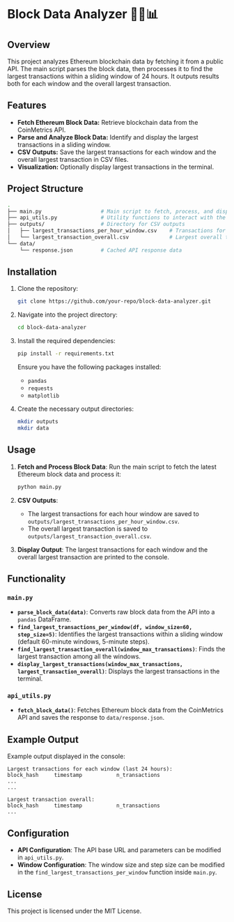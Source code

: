 # Block Data Analyzer 🧑‍💻📊

## Overview

This project analyzes Ethereum blockchain data by fetching it from a public API. The main script parses the block data, then processes it to find the largest transactions within a sliding window of 24 hours. It outputs results both for each window and the overall largest transaction.

## Features

- **Fetch Ethereum Block Data:** Retrieve blockchain data from the CoinMetrics API.
- **Parse and Analyze Block Data:** Identify and display the largest transactions in a sliding window.
- **CSV Outputs:** Save the largest transactions for each window and the overall largest transaction in CSV files.
- **Visualization:** Optionally display largest transactions in the terminal.

## Project Structure

```bash
.
├── main.py                   # Main script to fetch, process, and display block data
├── api_utils.py              # Utility functions to interact with the API
├── outputs/                  # Directory for CSV outputs
│   ├── largest_transactions_per_hour_window.csv    # Transactions for each window
│   └── largest_transaction_overall.csv             # Largest overall transaction
└── data/
    └── response.json         # Cached API response data
```

## Installation

1. Clone the repository:
    ```bash
    git clone https://github.com/your-repo/block-data-analyzer.git
    ```

2. Navigate into the project directory:
    ```bash
    cd block-data-analyzer
    ```

3. Install the required dependencies:
    ```bash
    pip install -r requirements.txt
    ```
   Ensure you have the following packages installed:
   - `pandas`
   - `requests`
   - `matplotlib`
   
4. Create the necessary output directories:
    ```bash
    mkdir outputs
    mkdir data
    ```

## Usage

1. **Fetch and Process Block Data**:
    Run the main script to fetch the latest Ethereum block data and process it:
    ```bash
    python main.py
    ```

2. **CSV Outputs**:
    - The largest transactions for each hour window are saved to `outputs/largest_transactions_per_hour_window.csv`.
    - The overall largest transaction is saved to `outputs/largest_transaction_overall.csv`.

3. **Display Output**:
    The largest transactions for each window and the overall largest transaction are printed to the console.

## Functionality

### `main.py`

- **`parse_block_data(data)`**: Converts raw block data from the API into a `pandas` DataFrame.
- **`find_largest_transactions_per_window(df, window_size=60, step_size=5)`**: Identifies the largest transactions within a sliding window (default 60-minute windows, 5-minute steps).
- **`find_largest_transaction_overall(window_max_transactions)`**: Finds the largest transaction among all the windows.
- **`display_largest_transactions(window_max_transactions, largest_transaction_overall)`**: Displays the largest transactions in the terminal.

### `api_utils.py`

- **`fetch_block_data()`**: Fetches Ethereum block data from the CoinMetrics API and saves the response to `data/response.json`.

## Example Output

Example output displayed in the console:
```
Largest transactions for each window (last 24 hours):
block_hash     timestamp           n_transactions
...
...

Largest transaction overall:
block_hash     timestamp           n_transactions
...
```

## Configuration

- **API Configuration**: The API base URL and parameters can be modified in `api_utils.py`.
- **Window Configuration**: The window size and step size can be modified in the `find_largest_transactions_per_window` function inside `main.py`.

## License

This project is licensed under the MIT License.

